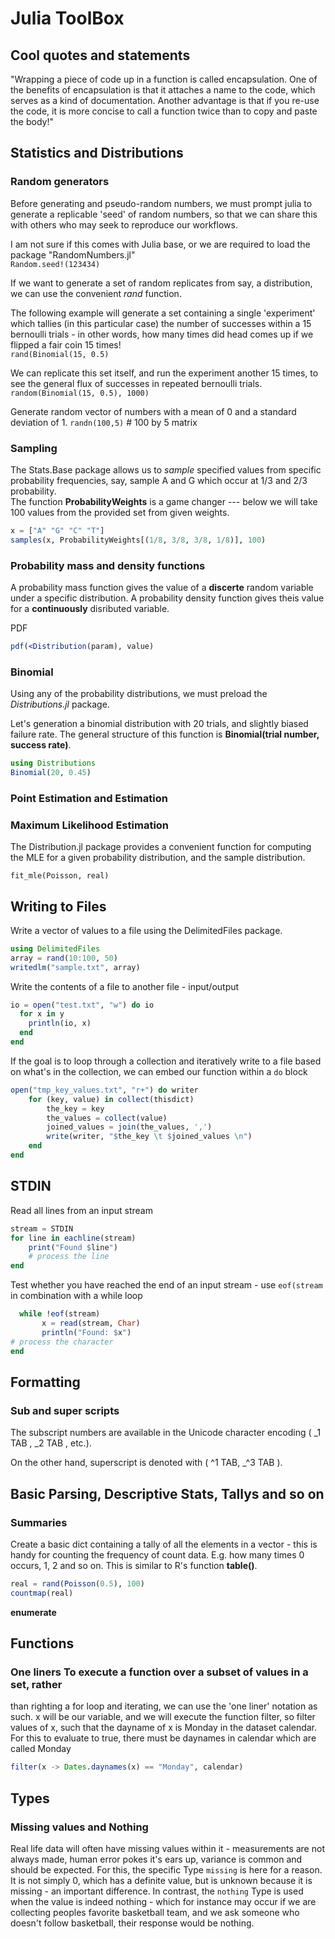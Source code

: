 # Julia ToolBox 

## Cool quotes and statements

"Wrapping a piece of code up in a function is called encapsulation. One of the benefits of encapsulation is that it attaches a name to the code, which serves as a kind of documentation. Another advantage is that if you re-use the code, it is more concise to call a function twice than to copy and paste the body!"     

## Statistics and Distributions 

### Random generators 

Before generating and pseudo-random numbers, we must prompt julia to generate a
replicable 'seed' of random numbers, so that we can share this with others who
may seek to reproduce our workflows.     

I am not sure if this comes with Julia base, or we are required to load the package "RandomNumbers.jl"   
`Random.seed!(123434)`   

If we want to generate a set of random replicates from say, a distribution, we can use the convenient *rand* function.  

The following example will generate a set containing a single 'experiment'
which tallies (in this particular case) the number of successes within a 15
bernoulli trials - in other words, how many times did head comes up if we
flipped a fair coin 15 times!   
`rand(Binomial(15, 0.5)`   

We can replicate this set itself, and run the experiment another 15 times, to see the general flux of successes in repeated bernoulli trials.   
`random(Binomial(15, 0.5), 1000)`      

Generate random vector of numbers with a mean of 0 and a standard deviation of 1.
`randn(100,5)` # 100 by 5 matrix 


### Sampling 

The Stats.Base package allows us to *sample* specified values from specific probability frequencies, say, sample A and G which occur at 1/3 and 2/3 probability.  
The function **ProbabilityWeights** is a game changer --- below we will take 100 values from the provided set from given weights.   
```julia
x = ["A" "G" "C" "T"] 
samples(x, ProbabilityWeights[(1/8, 3/8, 3/8, 1/8)], 100)
```

### Probability mass and density functions 

A probability mass function gives the value of a **discerte** random variable
under a specific distribution. A probability density function gives theis
value for a **continuously** disributed variable.    

PDF
```julia
pdf(<Distribution(param), value)
```


### Binomial

Using any of the probability distributions, we must preload  the *Distributions.jl* package.    

Let's generation a binomial distribution with 20 trials, and slightly biased failure rate. The general structure of this function is **Binomial(trial number, success rate)**.    
```julia
using Distributions
Binomial(20, 0.45)
```

### Point Estimation and Estimation

### Maximum Likelihood Estimation 
The Distribution.jl package provides a convenient function for computing the
MLE for a given probability distribution, and the sample distribution.   
    
`fit_mle(Poisson, real)`    



## Writing to Files 

Write a vector of values to a file using the DelimitedFiles package. 
```julia
using DelimitedFiles
array = rand(10:100, 50)
writedlm("sample.txt", array) 
```

Write the contents of a file to another file - input/output
```julia
io = open("test.txt", "w") do io
  for x in y
    println(io, x)
  end
end
```

If the goal is to loop through a collection and iteratively write to a file based on what's in the collection, we can embed our function within a `do` block
```julia
open("tmp_key_values.txt", "r+") do writer
    for (key, value) in collect(thisdict)
        the_key = key
        the_values = collect(value)
        joined_values = join(the_values, ',')
        write(writer, "$the_key \t $joined_values \n")
    end
end
```


## STDIN

Read all lines from an input stream 
```julia
stream = STDIN
for line in eachline(stream)
    print("Found $line")
    # process the line
end
```

Test whether you have reached the end of an input stream - use `eof(stream` in combination with a while loop
```julia
  while !eof(stream)
       x = read(stream, Char)
       println("Found: $x") 
# process the character
end
```

## Formatting 
### Sub and super scripts

The subscript numbers are available in the Unicode character encoding ( \_1 TAB
, \_2 TAB , etc.).

On the other hand, superscript is denoted with ( \^1 TAB, \_^3 TAB ). 


## Basic Parsing, Descriptive Stats, Tallys and so on 

### Summaries
Create a basic dict containing a tally of all the elements in a vector - this
is handy for counting the frequency of count data. E.g. how many times 0
occurs, 1, 2 and so on. This is similar to R's function **table()**.

```julia
real = rand(Poisson(0.5), 100)
countmap(real)
```

**enumerate** 

## Functions 

### One liners To execute a function over a subset of values in a set, rather
than righting a for loop and iterating, we can use the 'one liner' notation as
such. x will be our variable, and we will execute the function filter, so
filter values of x, such that the dayname of x is Monday in the dataset
calendar. For this to evaluate to true, there must be daynames in calendar
which are called Monday

```julia
filter(x -> Dates.daynames(x) == "Monday", calendar)
```

## Types

### Missing values and Nothing 
Real life data will often have missing values within it - measurements are not
always made, human error pokes it's ears up, variance is common and should be
expected. For this, the specific Type `missing` is here for a reason. It is not
simply 0, which has a definite value, but is unknown because it is missing - an
important difference. In contrast, the `nothing` Type is used when the value is
indeed nothing - which for instance may occur if we are collecting peoples
favorite basketball team, and we ask someone who doesn't follow basketball,
their response would be nothing.  








